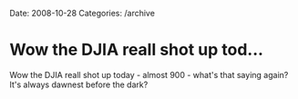 Date: 2008-10-28
Categories: /archive

# Wow the DJIA reall shot up tod...

Wow the DJIA reall shot up today - almost 900 - what's that saying again? It's always dawnest before the dark?
